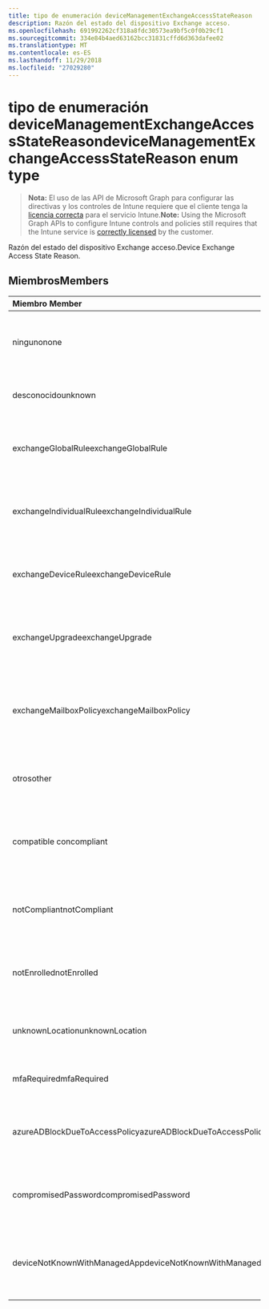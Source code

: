 ```yaml
---
title: tipo de enumeración deviceManagementExchangeAccessStateReason
description: Razón del estado del dispositivo Exchange acceso.
ms.openlocfilehash: 691992262cf318a8fdc30573ea9bf5c0f0b29cf1
ms.sourcegitcommit: 334e84b4aed63162bcc31831cffd6d363dafee02
ms.translationtype: MT
ms.contentlocale: es-ES
ms.lasthandoff: 11/29/2018
ms.locfileid: "27029280"
---
```

# <a name="devicemanagementexchangeaccessstatereason-enum-type"></a><span data-ttu-id="7e86e-103">tipo de enumeración deviceManagementExchangeAccessStateReason</span><span class="sxs-lookup"><span data-stu-id="7e86e-103">deviceManagementExchangeAccessStateReason enum type</span></span>

> <span data-ttu-id="7e86e-104">**Nota:** El uso de las API de Microsoft Graph para configurar las directivas y los controles de Intune requiere que el cliente tenga la [licencia correcta](https://go.microsoft.com/fwlink/?linkid=839381) para el servicio Intune.</span><span class="sxs-lookup"><span data-stu-id="7e86e-104">**Note:** Using the Microsoft Graph APIs to configure Intune controls and policies still requires that the Intune service is [correctly licensed](https://go.microsoft.com/fwlink/?linkid=839381) by the customer.</span></span>

<span data-ttu-id="7e86e-105">Razón del estado del dispositivo Exchange acceso.</span><span class="sxs-lookup"><span data-stu-id="7e86e-105">Device Exchange Access State Reason.</span></span>
## <a name="members"></a><span data-ttu-id="7e86e-106">Miembros</span><span class="sxs-lookup"><span data-stu-id="7e86e-106">Members</span></span>
|<span data-ttu-id="7e86e-107">Miembro	</span><span class="sxs-lookup"><span data-stu-id="7e86e-107">Member</span></span>|<span data-ttu-id="7e86e-108">Valor</span><span class="sxs-lookup"><span data-stu-id="7e86e-108">Value</span></span>|<span data-ttu-id="7e86e-109">Descripción</span><span class="sxs-lookup"><span data-stu-id="7e86e-109">Description</span></span>|
|:---|:---|:---|
|<span data-ttu-id="7e86e-110">ninguno</span><span class="sxs-lookup"><span data-stu-id="7e86e-110">none</span></span>|<span data-ttu-id="7e86e-111">0</span><span class="sxs-lookup"><span data-stu-id="7e86e-111">0</span></span>|<span data-ttu-id="7e86e-112">Ninguna razón de estado de access detectada desde Exchange</span><span class="sxs-lookup"><span data-stu-id="7e86e-112">No access state reason discovered from Exchange</span></span>|
|<span data-ttu-id="7e86e-113">desconocido</span><span class="sxs-lookup"><span data-stu-id="7e86e-113">unknown</span></span>|<span data-ttu-id="7e86e-114">1</span><span class="sxs-lookup"><span data-stu-id="7e86e-114">1</span></span>|<span data-ttu-id="7e86e-115">Motivo del estado de acceso desconocido</span><span class="sxs-lookup"><span data-stu-id="7e86e-115">Unknown access state reason</span></span>|
|<span data-ttu-id="7e86e-116">exchangeGlobalRule</span><span class="sxs-lookup"><span data-stu-id="7e86e-116">exchangeGlobalRule</span></span>|<span data-ttu-id="7e86e-117">2</span><span class="sxs-lookup"><span data-stu-id="7e86e-117">2</span></span>|<span data-ttu-id="7e86e-118">Estado de acceso determinado por regla Global de Exchange</span><span class="sxs-lookup"><span data-stu-id="7e86e-118">Access state determined by Exchange Global rule</span></span>|
|<span data-ttu-id="7e86e-119">exchangeIndividualRule</span><span class="sxs-lookup"><span data-stu-id="7e86e-119">exchangeIndividualRule</span></span>|<span data-ttu-id="7e86e-120">3</span><span class="sxs-lookup"><span data-stu-id="7e86e-120">3</span></span>|<span data-ttu-id="7e86e-121">Estado de acceso determinado por regla Individual de Exchange</span><span class="sxs-lookup"><span data-stu-id="7e86e-121">Access state determined by Exchange Individual rule</span></span>|
|<span data-ttu-id="7e86e-122">exchangeDeviceRule</span><span class="sxs-lookup"><span data-stu-id="7e86e-122">exchangeDeviceRule</span></span>|<span data-ttu-id="7e86e-123">4</span><span class="sxs-lookup"><span data-stu-id="7e86e-123">4</span></span>|<span data-ttu-id="7e86e-124">Estado de acceso determinado por la regla de dispositivo de Exchange</span><span class="sxs-lookup"><span data-stu-id="7e86e-124">Access state determined by Exchange Device rule</span></span>|
|<span data-ttu-id="7e86e-125">exchangeUpgrade</span><span class="sxs-lookup"><span data-stu-id="7e86e-125">exchangeUpgrade</span></span>|<span data-ttu-id="7e86e-126">5</span><span class="sxs-lookup"><span data-stu-id="7e86e-126">5</span></span>|<span data-ttu-id="7e86e-127">Estado de acceso debido a la actualización de Exchange</span><span class="sxs-lookup"><span data-stu-id="7e86e-127">Access state due to Exchange upgrade</span></span>|
|<span data-ttu-id="7e86e-128">exchangeMailboxPolicy</span><span class="sxs-lookup"><span data-stu-id="7e86e-128">exchangeMailboxPolicy</span></span>|<span data-ttu-id="7e86e-129">6</span><span class="sxs-lookup"><span data-stu-id="7e86e-129">6</span></span>|<span data-ttu-id="7e86e-130">Estado de acceso determinado mediante una directiva de buzón de correo de Exchange</span><span class="sxs-lookup"><span data-stu-id="7e86e-130">Access state determined by Exchange Mailbox Policy</span></span>|
|<span data-ttu-id="7e86e-131">otros</span><span class="sxs-lookup"><span data-stu-id="7e86e-131">other</span></span>|<span data-ttu-id="7e86e-132">7</span><span class="sxs-lookup"><span data-stu-id="7e86e-132">7</span></span>|<span data-ttu-id="7e86e-133">Estado de acceso determinado por Exchange</span><span class="sxs-lookup"><span data-stu-id="7e86e-133">Access state determined by Exchange</span></span>|
|<span data-ttu-id="7e86e-134">compatible con</span><span class="sxs-lookup"><span data-stu-id="7e86e-134">compliant</span></span>|<span data-ttu-id="7e86e-135">8</span><span class="sxs-lookup"><span data-stu-id="7e86e-135">8</span></span>|<span data-ttu-id="7e86e-136">Estado de acceso concedido por el desafío de cumplimiento de normas</span><span class="sxs-lookup"><span data-stu-id="7e86e-136">Access state granted by compliance challenge</span></span>|
|<span data-ttu-id="7e86e-137">notCompliant</span><span class="sxs-lookup"><span data-stu-id="7e86e-137">notCompliant</span></span>|<span data-ttu-id="7e86e-138">9</span><span class="sxs-lookup"><span data-stu-id="7e86e-138">9</span></span>|<span data-ttu-id="7e86e-139">Estado de acceso revocado por desafío de cumplimiento de normas</span><span class="sxs-lookup"><span data-stu-id="7e86e-139">Access state revoked by compliance challenge</span></span>|
|<span data-ttu-id="7e86e-140">notEnrolled</span><span class="sxs-lookup"><span data-stu-id="7e86e-140">notEnrolled</span></span>|<span data-ttu-id="7e86e-141">10</span><span class="sxs-lookup"><span data-stu-id="7e86e-141">10</span></span>|<span data-ttu-id="7e86e-142">Revocado por el desafío de la administración de estado de Access</span><span class="sxs-lookup"><span data-stu-id="7e86e-142">Access state revoked by management challenge</span></span>|
|<span data-ttu-id="7e86e-143">unknownLocation</span><span class="sxs-lookup"><span data-stu-id="7e86e-143">unknownLocation</span></span>|<span data-ttu-id="7e86e-144">12</span><span class="sxs-lookup"><span data-stu-id="7e86e-144">12</span></span>|<span data-ttu-id="7e86e-145">Estado de acceso debido a la ubicación desconocida</span><span class="sxs-lookup"><span data-stu-id="7e86e-145">Access state due to unknown location</span></span>|
|<span data-ttu-id="7e86e-146">mfaRequired</span><span class="sxs-lookup"><span data-stu-id="7e86e-146">mfaRequired</span></span>|<span data-ttu-id="7e86e-147">13</span><span class="sxs-lookup"><span data-stu-id="7e86e-147">13</span></span>|<span data-ttu-id="7e86e-148">Estado de acceso debido a desafío MFA</span><span class="sxs-lookup"><span data-stu-id="7e86e-148">Access state due to MFA challenge</span></span>|
|<span data-ttu-id="7e86e-149">azureADBlockDueToAccessPolicy</span><span class="sxs-lookup"><span data-stu-id="7e86e-149">azureADBlockDueToAccessPolicy</span></span>|<span data-ttu-id="7e86e-150">14</span><span class="sxs-lookup"><span data-stu-id="7e86e-150">14</span></span>|<span data-ttu-id="7e86e-151">Estado de acceso revocado mediante una directiva de acceso de AAD</span><span class="sxs-lookup"><span data-stu-id="7e86e-151">Access State revoked by AAD Access Policy</span></span>|
|<span data-ttu-id="7e86e-152">compromisedPassword</span><span class="sxs-lookup"><span data-stu-id="7e86e-152">compromisedPassword</span></span>|<span data-ttu-id="7e86e-153">15</span><span class="sxs-lookup"><span data-stu-id="7e86e-153">15</span></span>|<span data-ttu-id="7e86e-154">Estado de acceso revocado por contraseña en peligro</span><span class="sxs-lookup"><span data-stu-id="7e86e-154">Access State revoked by compromised password</span></span>|
|<span data-ttu-id="7e86e-155">deviceNotKnownWithManagedApp</span><span class="sxs-lookup"><span data-stu-id="7e86e-155">deviceNotKnownWithManagedApp</span></span>|<span data-ttu-id="7e86e-156">16</span><span class="sxs-lookup"><span data-stu-id="7e86e-156">16</span></span>|<span data-ttu-id="7e86e-157">Estado de acceso revocado por desafío de aplicación administrada</span><span class="sxs-lookup"><span data-stu-id="7e86e-157">Access state revoked by managed application challenge</span></span>|



